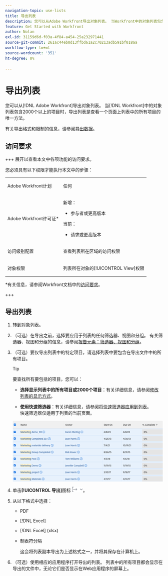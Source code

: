 ```yaml
---
navigation-topic: use-lists
title: 导出列表
description: 您可以从Adobe Workfront导出对象列表。 当Workfront中的对象列表包含2000多个项目时，导出列表是查看同一页面上列表中的所有项目的唯一方法。
feature: Get Started with Workfront
author: Nolan
exl-id: 31159d6d-f03a-4f84-a454-25a232971441
source-git-commit: 261ac44eb0d13ffbd61a2c70213adb591bf018aa
workflow-type: tm+mt
source-wordcount: '351'
ht-degree: 0%

---
```


# 导出列表

<!--Audited: 11/2024-->

您可以从[!DNL Adobe Workfront]导出对象列表。 当[!DNL Workfront]中的对象列表包含2000个以上的项目时，导出列表是查看一个页面上列表中的所有项目的唯一方法。

有关导出格式和限制的信息，请参阅[导出数据](../../../reports-and-dashboards/reports/creating-and-managing-reports/export-data.md)。

## 访问要求

+++ 展开以查看本文中各项功能的访问要求。

您必须具有以下权限才能执行本文中的步骤：

<table style="table-layout:auto"> 
 <col> 
 <col> 
 <tbody> 
  <tr> 
   <td role="rowheader">Adobe Workfront计划</td> 
   <td> <p>任何</p> </td> 
  </tr> 
  <tr> 
   <td role="rowheader">Adobe Workfront许可证*</td> 
   <td> 
    <p>新增：</p>
   <ul><li><p>参与者或更高版本 </p></li>
   </ul>

<p>当前：</p>
   <ul><li><p>请求或更高版本</p></li>
    </ul></td> 
  </tr> 
  <tr> 
   <td role="rowheader">访问级别配置</td> 
   <td> <p>查看列表所在区域的访问权限</p></td> 
  </tr> 
  <tr> 
   <td role="rowheader">对象权限</td> 
   <td> <p>列表所在对象的[!UICONTROL View]权限</p>  </td> 
  </tr> 
 </tbody> 
</table>

*有关信息，请参阅Workfront文档中的[访问要求](/help/quicksilver/administration-and-setup/add-users/access-levels-and-object-permissions/access-level-requirements-in-documentation.md)。

+++

## 导出列表

1. 转到对象列表。
1. （可选）在导出之前，选择要应用于列表的任何筛选器、视图和分组。
有关筛选器、视图和分组的信息，请参阅[报告元素：筛选器、视图和分组](../../../reports-and-dashboards/reports/reporting-elements/reporting-elements-filters-views-groupings.md)。

1. （可选）要仅导出列表中的特定项目，请选择列表中要包含在导出文件中的所有项目。

   >[!TIP]
   >
   >要查找所有要包括的项目，您可以：
   >
   >   
   >   
   >   * **选择显示列表中的所有项目或2000个项目**：有关详细信息，请参阅[修改列表的显示方式](../../../workfront-basics/navigate-workfront/use-lists/modify-list-display.md)。
   >   
   >   * **使用快速筛选器**：有关详细信息，请参阅[将快速筛选器应用到列表](../../../workfront-basics/navigate-workfront/use-lists/apply-quick-filter-list.md)。\
   >     快速筛选器仅适用于列表的当前页面。


   ![select_all_projects_with_highlight__1_.png](assets/select-all-projects-with-highlight--1--350x173.png)

1. 单击&#x200B;**[!UICONTROL 导出]**&#x200B;图标![导出](assets/export.png)。

1. 从以下格式中选择：

   * PDF
   * [!DNL Excel]
   * [!DNL Excel] (xlsx)
   * 制表符分隔

     这会将列表副本导出为上述格式之一，并将其保存在计算机上。

1. （可选）使用相应的应用程序打开导出的列表。
列表中的所有项目都会显示在导出的文件中，无论它们是否显示在Web应用程序的屏幕上。
